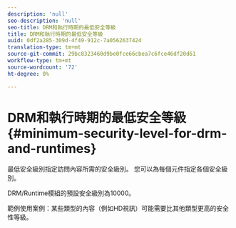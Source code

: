 ```yaml
---
description: 'null'
seo-description: 'null'
seo-title: DRM和執行時期的最低安全等級
title: DRM和執行時期的最低安全等級
uuid: 0df2a285-309d-4f49-912c-7a0562637424
translation-type: tm+mt
source-git-commit: 29bc8323460d9be0fce66cbea7c6fce46df20d61
workflow-type: tm+mt
source-wordcount: '72'
ht-degree: 0%

---
```



# DRM和執行時期的最低安全等級{#minimum-security-level-for-drm-and-runtimes}

最低安全級別指定訪問內容所需的安全級別。 您可以為每個元件指定各個安全級別。

DRM/Runtime模組的預設安全級別為10000。

範例使用案例：某些類型的內容（例如HD視訊）可能需要比其他類型更高的安全性等級。
